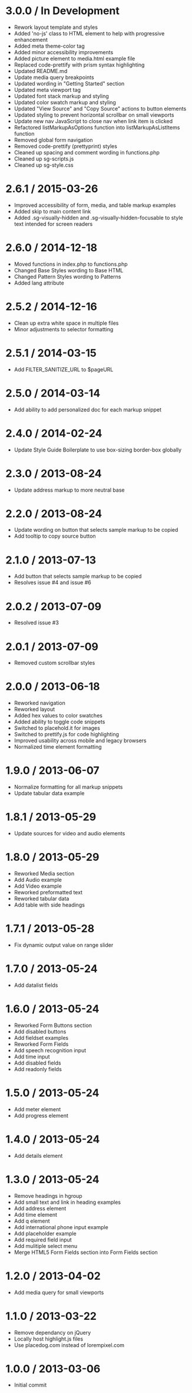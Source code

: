 3.0.0 / In Development
==================

* Rework layout template and styles
* Added 'no-js' class to HTML element to help with progressive enhancement
* Added meta theme-color tag
* Added minor accessibility improvements
* Added picture element to media.html example file
* Replaced code-prettify with prism syntax highlighting
* Updated README.md
* Update media query breakpoints
* Updated wording in "Getting Started" section
* Updated meta viewport tag
* Updated font stack markup and styling
* Updated color swatch markup and styling
* Updated "View Source" and "Copy Source" actions to button elements
* Updated styling to prevent horizontal scrollbar on small viewports
* Update new nav JavaScript to close nav when link item is clicked
* Refactored listMarkupAsOptions function into listMarkupAsListItems function
* Removed global form navigation
* Removed code-prettify (prettyprint) styles
* Cleaned up spacing and comment wording in functions.php
* Cleaned up sg-scripts.js
* Cleaned up sg-style.css

2.6.1 / 2015-03-26
==================

* Improved accessibility of form, media, and table markup examples
* Added skip to main content link
* Added .sg-visually-hidden and .sg-visually-hidden-focusable to style text intended for screen readers

2.6.0 / 2014-12-18
==================

 * Moved functions in index.php to functions.php
 * Changed Base Styles wording to Base HTML
 * Changed Pattern Styles wording to Patterns
 * Added lang attribute

2.5.2 / 2014-12-16
==================

 * Clean up extra white space in multiple files
 * Minor adjustments to selector formatting

2.5.1 / 2014-03-15
==================

 * Add FILTER_SANITIZE_URL to $pageURL

2.5.0 / 2014-03-14
==================

 * Add ability to add personalized doc for each markup snippet

2.4.0 / 2014-02-24
==================

 * Update Style Guide Boilerplate to use box-sizing border-box globally

2.3.0 / 2013-08-24
==================

 * Update address markup to more neutral base

2.2.0 / 2013-08-24
==================

 * Update wording on button that selects sample markup to be copied
 * Add tooltip to copy source button

2.1.0 / 2013-07-13
==================

 * Add button that selects sample markup to be copied
 * Resolves issue #4 and issue #6

2.0.2 / 2013-07-09
==================

 * Resolved issue #3

2.0.1 / 2013-07-09
==================

 * Removed custom scrollbar styles

2.0.0 / 2013-06-18
==================

 * Reworked navigation
 * Reworked layout
 * Added hex values to color swatches
 * Added ability to toggle code snippets
 * Switched to placehold.it for images
 * Switched to prettify.js for code highlighting
 * Improved usability across mobile and legacy browsers
 * Normalized time element formatting

1.9.0 / 2013-06-07
==================

 * Normalize formatting for all markup snippets
 * Update tabular data example

1.8.1 / 2013-05-29
==================

 * Update sources for video and audio elements

1.8.0 / 2013-05-29
==================

 * Reworked Media section
 * Add Audio example
 * Add Video example
 * Reworked preformatted text
 * Reworked tabular data
 * Add table with side headings

1.7.1 / 2013-05-28
==================

 * Fix dynamic output value on range slider

1.7.0 / 2013-05-24
==================

 * Add datalist fields

1.6.0 / 2013-05-24
==================

 * Reworked Form Buttons section
 * Add disabled buttons
 * Add fieldset examples
 * Reworked Form Fields
 * Add speech recognition input
 * Add time input
 * Add disabled fields
 * Add readonly fields

1.5.0 / 2013-05-24
==================

 * Add meter element
 * Add progress element

1.4.0 / 2013-05-24
==================

 * Add details element

1.3.0 / 2013-05-24
==================

 * Remove headings in hgroup
 * Add small text and link in heading examples
 * Add address element
 * Add time element
 * Add q element
 * Add international phone input example
 * Add placeholder example
 * Add required field input
 * Add mulitiple select menu
 * Merge HTML5 Form Fields section into Form Fields section

1.2.0 / 2013-04-02
==================

 * Add media query for small viewports

1.1.0 / 2013-03-22
==================

  * Remove dependancy on jQuery
  * Locally host highlight.js files
  * Use placedog.com instead of lorempixel.com

1.0.0 / 2013-03-06
==================

  * Initial commit
